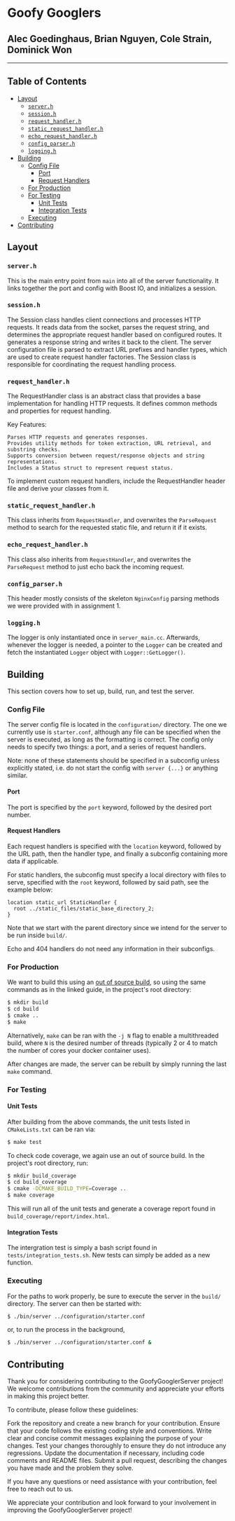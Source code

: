 # Goofy Googlers

## Alec Goedinghaus, Brian Nguyen, Cole Strain, Dominick Won

---

## Table of Contents

- [Layout](#layout)
    - [`server.h`](#serverh)
    - [`session.h`](#sessionh)
    - [`request_handler.h`](#request_handlerh)
    - [`static_request_handler.h`](#static_request_handlerh)
    - [`echo_request_handler.h`](#echo_request_handlerh)
    - [`config_parser.h`](#config_parserh)
    - [`logging.h`](#loggingh)
- [Building](#building)
    - [Config File](#config-file)
        - [Port](#port)
        - [Request Handlers](#request-handlers)
    - [For Production](#for-production)
    - [For Testing](#for-testing)
        - [Unit Tests](#unit-tests)
        - [Integration Tests](#integration-tests)
    - [Executing](#executing)
- [Contributing](#contributing)

## Layout

### `server.h`

This is the main entry point from `main` into all of the server functionality.
It links together the port and config with Boost IO, and initializes a session.

### `session.h`

The Session class handles client connections and processes HTTP requests. It reads data from the socket, parses the request string, and determines the appropriate request handler based on configured routes. It generates a response string and writes it back to the client. The server configuration file is parsed to extract URL prefixes and handler types, which are used to create request handler factories. The Session class is responsible for coordinating the request handling process.

### `request_handler.h`

The RequestHandler class is an abstract class that provides a base implementation for handling HTTP requests. It defines common methods and properties for request handling.

Key Features:

	Parses HTTP requests and generates responses.
	Provides utility methods for token extraction, URL retrieval, and substring checks.
	Supports conversion between request/response objects and string representations.
	Includes a Status struct to represent request status.

To implement custom request handlers, include the RequestHandler header file and derive your classes from it.

### `static_request_handler.h`

This class inherits from `RequestHandler`, and overwrites the `ParseRequest` method to search for the requested static file, and return it if it exists.

### `echo_request_handler.h`

This class also inherits from `RequestHandler`, and overwrites the `ParseRequest` method to just echo back the incoming request.

### `config_parser.h`

This header mostly consists of the skeleton `NginxConfig` parsing methods we were provided with in assignment 1.

### `logging.h`

The logger is only instantiated once in `server_main.cc`.
Afterwards, whenever the logger is needed, a pointer to the `Logger` can be created and fetch the instantiated `Logger` object with `Logger::GetLogger()`.

## Building

This section covers how to set up, build, run, and test the server.

### Config File

The server config file is located in the `configuration/` directory.
The one we currently use is `starter.conf`, although any file can be specified when the server is executed, as long as the formatting is correct.
The config only needs to specify two things: a port, and a series of request handlers.

Note: none of these statements should be specified in a subconfig unless explicitly stated, i.e. do not start the config with `server {...}` or anything similar.

#### Port

The port is specified by the `port` keyword, followed by the desired port number.

#### Request Handlers

Each request handlers is specified with the `location` keyword, followed by the URL path, then the handler type, and finally a subconfig containing more data if applicable.

For static handlers, the subconfig must specify a local directory with files to serve, specified with the `root` keyword, followed by said path, see the example below:

```
location static_url StaticHandler {
  root ../static_files/static_base_directory_2;
}
```

Note that we start with the parent directory since we intend for the server to be run inside `build/`.

Echo and 404 handlers do not need any information in their subconfigs.

### For Production

We want to build this using an [out of source build](https://www.cs130.org/guides/cmake/#out-of-source-builds), so using the same commands as in the linked guide, in the project's root directory:

```bash
$ mkdir build
$ cd build
$ cmake ..
$ make
```

Alternatively, `make` can be ran with the `-j N` flag to enable a multithreaded build, where `N` is the desired number of threads (typically 2 or 4 to match the number of cores your docker container uses).

After changes are made, the server can be rebuilt by simply running the last `make` command.

### For Testing

#### Unit Tests

After building from the above commands, the unit tests listed in `CMakeLists.txt` can be ran via:

```bash
$ make test
```

To check code coverage, we again use an out of source build.
In the project's root directory, run:

```bash
$ mkdir build_coverage
$ cd build_coverage
$ cmake -DCMAKE_BUILD_TYPE=Coverage ..
$ make coverage
```

This will run all of the unit tests and generate a coverage report found in `build_coverage/report/index.html`.

#### Integration Tests

The intergration test is simply a bash script found in `tests/integration_tests.sh`.
New tests can simply be added as a new function.

### Executing

For the paths to work properly, be sure to execute the server in the `build/` directory.
The server can then be started with:

```bash
$ ./bin/server ../configuration/starter.conf
```

or, to run the process in the background,

```bash
$ ./bin/server ../configuration/starter.conf &
```

## Contributing

Thank you for considering contributing to the GoofyGooglerServer project! We welcome contributions from the community and appreciate your efforts in making this project better.

To contribute, please follow these guidelines:

Fork the repository and create a new branch for your contribution.
Ensure that your code follows the existing coding style and conventions.
Write clear and concise commit messages explaining the purpose of your changes.
Test your changes thoroughly to ensure they do not introduce any regressions.
Update the documentation if necessary, including code comments and README files.
Submit a pull request, describing the changes you have made and the problem they solve.

If you have any questions or need assistance with your contribution, feel free to reach out to us.

We appreciate your contribution and look forward to your involvement in improving the GoofyGooglerServer project!











